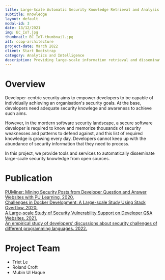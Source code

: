```yaml
---
title: Large-Scale Automatic Security Knowledge Retrieval and Analysis
subtitle: Knowledge
layout: default
modal-id: 3
date: 13/12/2021
img: BC_IoT.jpg
thumbnail: BC_IoT-thumbnail.jpg
alt: ccop-architecture
project-date: March 2022
client: Start Bootstrap
category: Analytics and Intelligence
description: Providing large-scale information retrieval and dissemination of security knowledge and discussions.  
---
```


# Overview

Developer-centric security aims to empower developers to be capable of individually achieving an organisation's security goals. At the base, developers need adequate security knowlege and awareness to achieve such aims.   

However, in the mordern software security landscape, a secure software developer is required to know and memorize thousands of security weaknesses and patterns to defend against, and this list of required knowledge is growing every day. Developers cannot keep up with the abundance of security information that they need to process.  

In this project, we provide tools and services to automatically disseminate large-scale security knowledge from open sources. 

# Publication

[PUMiner: Mining Security Posts from Developer Question and Answer Websites with PU Learning. 2020.](https://dl.acm.org/doi/abs/10.1145/3379597.3387443)  
[Challenges in Docker Development: A Large-scale Study Using Stack Overflow. 2020.](https://dl.acm.org/doi/abs/10.1145/3382494.3410693?casa_token=MIvAbNMR9CkAAAAA:z7G1V67qebsfJ4USRZtSACIaxIdH89mr5SGOkiajYNQa8YUI2-Ss-JeQ1pF3PAHbd4Xl9-40XRBjrw)  
[A Large-scale Study of Security Vulnerability Support on Developer Q&A Websites. 2021.](https://dl.acm.org/doi/abs/10.1145/3463274.3463331)  
[An empirical study of developers’ discussions about security challenges of different programming languages. 2022.](https://link.springer.com/article/10.1007/s10664-021-10054-w)  

# Project Team

- Triet Le
- Roland Croft
- Mubin Ul Haque